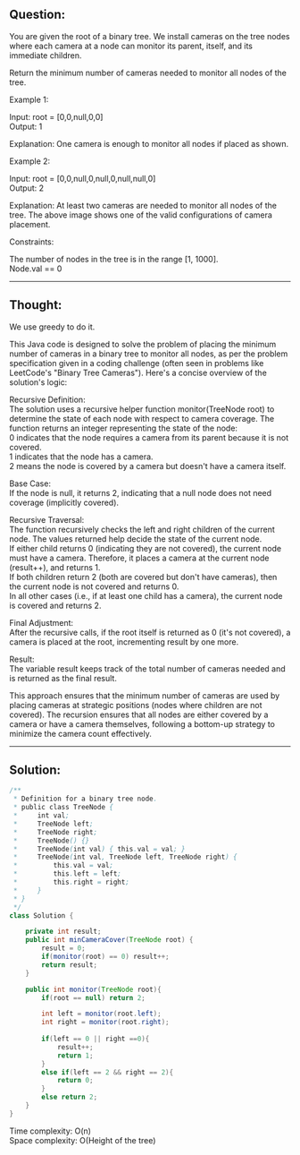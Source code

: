 ## Question:

You are given the root of a binary tree. We install cameras on the tree nodes where each camera at a node can monitor its parent, itself, and its immediate children.  

Return the minimum number of cameras needed to monitor all nodes of the tree.  

Example 1:  

Input: root = [0,0,null,0,0]  
Output: 1  

Explanation: One camera is enough to monitor all nodes if placed as shown.  

Example 2:  

Input: root = [0,0,null,0,null,0,null,null,0]  
Output: 2  

Explanation: At least two cameras are needed to monitor all nodes of the tree. The above image shows one of the valid configurations of camera placement.  

Constraints:  

The number of nodes in the tree is in the range [1, 1000].  
Node.val == 0  

---
## Thought:
We use greedy to do it.  

This Java code is designed to solve the problem of placing the minimum number of cameras in a binary tree to monitor all nodes, as per the problem specification given in a coding challenge (often seen in problems like LeetCode's "Binary Tree Cameras"). Here's a concise overview of the solution's logic:  

Recursive Definition:  
The solution uses a recursive helper function monitor(TreeNode root) to determine the state of each node with respect to camera coverage. The function returns an integer representing the state of the node:  
0 indicates that the node requires a camera from its parent because it is not covered.  
1 indicates that the node has a camera.  
2 means the node is covered by a camera but doesn't have a camera itself.  

Base Case:  
If the node is null, it returns 2, indicating that a null node does not need coverage (implicitly covered).  

Recursive Traversal:  
The function recursively checks the left and right children of the current node. The values returned help decide the state of the current node.  
If either child returns 0 (indicating they are not covered), the current node must have a camera. Therefore, it places a camera at the current node (result++), and returns 1.  
If both children return 2 (both are covered but don't have cameras), then the current node is not covered and returns 0.  
In all other cases (i.e., if at least one child has a camera), the current node is covered and returns 2.  

Final Adjustment:  
After the recursive calls, if the root itself is returned as 0 (it's not covered), a camera is placed at the root, incrementing result by one more.  

Result:  
The variable result keeps track of the total number of cameras needed and is returned as the final result.  

This approach ensures that the minimum number of cameras are used by placing cameras at strategic positions (nodes where children are not covered). The recursion ensures that all nodes are either covered by a camera or have a camera themselves, following a bottom-up strategy to minimize the camera count effectively.  

---
## Solution:
```Java
/**
 * Definition for a binary tree node.
 * public class TreeNode {
 *     int val;
 *     TreeNode left;
 *     TreeNode right;
 *     TreeNode() {}
 *     TreeNode(int val) { this.val = val; }
 *     TreeNode(int val, TreeNode left, TreeNode right) {
 *         this.val = val;
 *         this.left = left;
 *         this.right = right;
 *     }
 * }
 */
class Solution {

    private int result;
    public int minCameraCover(TreeNode root) {
        result = 0;
        if(monitor(root) == 0) result++;
        return result;
    }

    public int monitor(TreeNode root){
        if(root == null) return 2;

        int left = monitor(root.left);
        int right = monitor(root.right);
        
        if(left == 0 || right ==0){
            result++;
            return 1;
        }
        else if(left == 2 && right == 2){
            return 0;
        }
        else return 2;
    }
}
```
Time complexity: O(n)  
Space complexity: O(Height of the tree)
